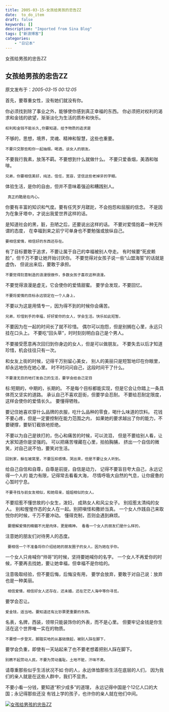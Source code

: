 ```yaml
---
title: 2005-03-15-女孩给男孩的忠告ZZ
date:  to_do_item
draft: false
keywords: []
description: "Imported from Sina Blog"
tags: ["新浪博客"]
categories: 
    - "日记本"
---
```

女孩给男孩的忠告ZZ
## 女孩给男孩的忠告ZZ

 原文发布于：*2005-03-15 00:12:05*

   首先，要尊重女性，没有她们就没有你。

你必须找到除了事业之外，能够使你感到真正幸福的东西。 你必须把对权利的渴求和金钱的欲望，渐渐淡化为生活的质朴和快乐。

    权利和金钱不能长久,你要知道，给予物质的追求是
不够的，思想，境界，灵魂、精神和智慧，这些也重要。

    不要只交那些和你一起抽烟，喝酒，谈女人的朋友。
不要我行我素，放荡不羁。不要想到什么就做什么。 不要只爱香烟，美酒和咖啡。

    兄弟，你要相信美好，纯洁，信任，宽容，坚信这些老掉牙的字眼。
体验生活，是你的自由，但并不意味着强迫和糟践别人。

     真正的酷是在内心。
你要有丰富的知识和气度。要有任凭岁月蹉跎，不会抱怨和屈服的信念。 不是因为在象牙塔中，才说出我爱世界这样的话。

是知道社会的黑，脏，丑陋之后，还要说出这样的话。 不要对爱情抱着一种无所谓的态度，
在幸福到来之前宁可单身也不要勉强或放纵自己。

    要相信爱情，相信好的东西还存在。
有了目标要敢于追求，不要让属于自己的幸福被别人夺走。 有时候要“死皮赖脸”，但千万不要让她开始讨厌你。
不要觉得对女孩子说一些“山盟海誓”的话就是虚伪， 但说出来后，要敢于承担。

    不要觉得刻意制造的浪漫很做作，多数女孩子喜欢这种浪漫。
不要觉得浪漫是虚无，它会使你的爱情甜蜜。 要学会发现，不要回忆。

    不要将爱情的目标永远锁定在一个人身上，
不要以为这是用情专一，因为得不到的时候你会痛苦。

    兄弟，珍惜到手的幸福，好好爱你的女人，学会生活。快乐如此短暂，
不要因为在一起的时间长了就不珍惜。 偶尔可以抱怨，但是别搁在心里，永远只挂在口头上。
不要吃“回头草”，时时刻刻明白自己是个男人。

不要接受愿意再次回归到你身边的女人，但是可以做朋友。 不要失去以后才知道珍惜，机会往往只有一次。

和女友上街的时候，记得千万别留心美女， 别人的美丽只是短暂地印在你眼里，却永远地伤在她心里。
时不时问问自己，这段时间干了什么。

    不要漫无目的地打发自己的生活，要学会给自己定目
标&#58;短期的，中期的，长期的。 不是每个目标都能实现，但是它会让你踏上一条具体而又坚实的道路。
承认自己不喜欢逛街，但要学会忍耐。 不要给忍耐定限度，这样会使你的爱情长久。 要懂得牺牲。

要记住她喜欢穿什么品牌的衣服，吃什么品种的零食，喝什么味道的饮料。 花钱不要心疼，但是一定要控制在能力范围之内，
如果她的要求越出了你的能力，不要硬撑，要斩钉截铁地拒绝。

不要以为自己是铁打的，伤心和痛苦的时候，可以流泪， 但是不要给别人看，让大家知道你是坚强的。 可以把痛苦埋藏在心里，拍拍胸脯，
挤出一个自信的微笑，对自己说不怕，要笑对生活。

    回到家，躲在被窝里，不要压抑感情，哭出来，但是不要让女人听到。
给自己自信和自尊，自尊是前提，自信是动力， 记得不要盲目夸大自己，永远记得一个人的 能力有限，记得常去看看大海，
尽情呼吸大自然的气息，让你疲惫的心暂时宁息。

    不要寻找与前女友相似，和她母亲，姐姐相似的女人。
不要招惹不懂世故的小女生，泼妇， 成熟女人和风尘女子。 别招惹太清纯的女人。 别和惺惺作态的女人在一起。别把嗔怪和撒娇当真。
一个女人作践自己来取悦你的时候，千万不要冲动。 懂得克制，否则会遇到麻烦。

     要理解爱情的精髓不光是肉体，更是精神。 看看一个女人的朋友们是什么样的，
注意她的朋友们对待男人的态度。

     要相信一个不准备将你介绍给她的朋友圈子的女人，因为她在乎你。
一个女人只肯喊你“帅哥”的时候，坚持要她喊你的名字。 一个女人不再爱你的时候，不要再去找她，要让她幸福，但幸福不是你给的。

注意吸取经验，但不要后悔，后悔没有用， 要学会放弃，要敢于对自己说：放弃也是一种美丽。

     相信爱情，相信好女人还存在，还未婚，还在茫茫人海中等你寻觅。
要学会忍让。

    爱金钱，适当地。要知道还有比钞票更重要的东西。
名表，名牌，西装，领带只能装饰你的外表，而不是心里。 但要牢记金钱是你生活在这个世界唯一实在的物质。

    不要想一步登天，脚踏实地的从基础做起，被别人踩在脚下，
要学会负重，即使有一天站起来了也不要老想着把别人踩在脚下。

    别瞧不起劳动人民，不要为劳动羞耻。土地不脏，汗味不臭。
请尊重那些似乎生活状况不如 你的人，永远体恤那些生活在底层的人们， 因为我们的亲人就是在这些人群中，我们不显贵。

不要小看一分钱，要知道“积少成多”的道理， 永远记得中国是个12亿人口的大国；永记得那些还没
有钱上学的孩子，也许你的亲人就在他们中间。

[![女孩给男孩的忠告ZZ](http://s8.sinaimg.cn/middle/6983393849da9955f2497&amp;690)](http://s8.sinaimg.cn/middle/6983393849da995c72507&amp;690)


